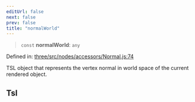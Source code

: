 ```yaml
---
editUrl: false
next: false
prev: false
title: "normalWorld"
---
```


> `const` **normalWorld**: `any`

Defined in: [three/src/nodes/accessors/Normal.js:74](https://github.com/DefinitelyMaybe/three-i18n/blob/fa57b79433d1c349ffb23a78727299c8d4190136/three/src/nodes/accessors/Normal.js#L74)

TSL object that represents the vertex normal in world space of the current rendered object.

## Tsl
